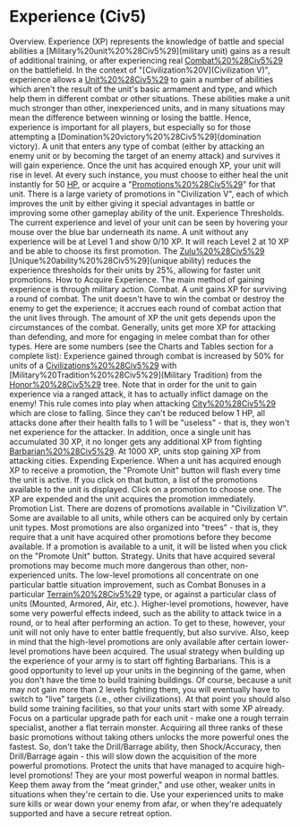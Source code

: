 # Experience (Civ5)

Overview.
Experience (XP) represents the knowledge of battle and special abilities a [Military%20unit%20%28Civ5%29](military unit) gains as a result of additional training, or after experiencing real [Combat%20%28Civ5%29](combat) on the battlefield. In the context of "[Civilization%20V](Civilization V)", experience allows a [Unit%20%28Civ5%29](unit) to gain a number of abilities which aren't the result of the unit's basic armament and type, and which help them in different combat or other situations. These abilities make a unit much stronger than other, inexperienced units, and in many situations may mean the difference between winning or losing the battle. Hence, experience is important for all players, but especially so for those attempting a [Domination%20victory%20%28Civ5%29](domination victory).
A unit that enters any type of combat (either by attacking an enemy unit or by becoming the target of an enemy attack) and survives it will gain experience. Once the unit has acquired enough XP, your unit will rise in level. At every such instance, you must choose to either heal the unit instantly for 50 [HP](HP), or acquire a "[Promotions%20%28Civ5%29](promotion)" for that unit. There is a large variety of promotions in "Civilization V", each of which improves the unit by either giving it special advantages in battle or improving some other gameplay ability of the unit.
Experience Thresholds.
The current experience and level of your unit can be seen by hovering your mouse over the blue bar underneath its name. A unit without any experience will be at Level 1 and show 0/10 XP. It will reach Level 2 at 10 XP and be able to choose its first promotion.
The [Zulu%20%28Civ5%29](Zulus') [Unique%20ability%20%28Civ5%29](unique ability) reduces the experience thresholds for their units by 25%, allowing for faster unit promotions.
How to Acquire Experience.
The main method of gaining experience is through military action.
Combat.
A unit gains XP for surviving a round of combat. The unit doesn't have to win the combat or destroy the enemy to get the experience; it accrues each round of combat action that the unit lives through.
The amount of XP the unit gets depends upon the circumstances of the combat. Generally, units get more XP for attacking than defending, and more for engaging in melee combat than for other types. Here are some numbers (see the Charts and Tables section for a complete list):
Experience gained through combat is increased by 50% for units of a [Civilizations%20%28Civ5%29](civilization) with [Military%20Tradition%20%28Civ5%29](Military Tradition) from the [Honor%20%28Civ5%29](Honor) tree.
Note that in order for the unit to gain experience via a ranged attack, it has to actually inflict damage on the enemy! This rule comes into play when attacking [City%20%28Civ5%29](cities) which are close to falling. Since they can't be reduced below 1 HP, all attacks done after their health falls to 1 will be "useless" - that is, they won't net experience for the attacker.
In addition, once a single unit has accumulated 30 XP, it no longer gets any additional XP from fighting [Barbarian%20%28Civ5%29](Barbarians). At 1000 XP, units stop gaining XP from attacking cities.
Expending Experience.
When a unit has acquired enough XP to receive a promotion, the "Promote Unit" button will flash every time the unit is active. If you click on that button, a list of the promotions available to the unit is displayed. Click on a promotion to choose one. The XP are expended and the unit acquires the promotion immediately.
Promotion List.
There are dozens of promotions available in "Civilization V". Some are available to all units, while others can be acquired only by certain unit types. Most promotions are also organized into "trees" - that is, they require that a unit have acquired other promotions before they become available.
If a promotion is available to a unit, it will be listed when you click on the "Promote Unit" button.
Strategy.
Units that have acquired several promotions may become much more dangerous than other, non-experienced units. The low-level promotions all concentrate on one particular battle situation improvement, such as Combat Bonuses in a particular [Terrain%20%28Civ5%29](terrain) type, or against a particular class of units (Mounted, Armored, Air, etc.). Higher-level promotions, however, have some very powerful effects indeed, such as the ability to attack twice in a round, or to heal after performing an action. To get to these, however, your unit will not only have to enter battle frequently, but also survive. Also, keep in mind that the high-level promotions are only available after certain lower-level promotions have been acquired.
The usual strategy when building up the experience of your army is to start off fighting Barbarians. This is a good opportunity to level up your units in the beginning of the game, when you don't have the time to build training buildings. Of course, because a unit may not gain more than 2 levels fighting them, you will eventually have to switch to "live" targets (i.e., other civilizations). At that point you should also build some training facilities, so that your units start with some XP already.
Focus on a particular upgrade path for each unit - make one a rough terrain specialist, another a flat terrain monster. Acquiring all three ranks of these basic promotions without taking others unlocks the more powerful ones the fastest. So, don't take the Drill/Barrage ability, then Shock/Accuracy, then Drill/Barrage again - this will slow down the acquisition of the more powerful promotions.
Protect the units that have managed to acquire high-level promotions! They are your most powerful weapon in normal battles. Keep them away from the "meat grinder," and use other, weaker units in situations when they're certain to die. Use your experienced units to make sure kills or wear down your enemy from afar, or when they're adequately supported and have a secure retreat option.